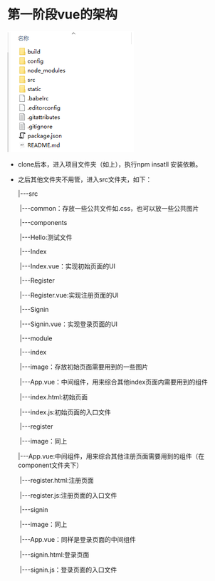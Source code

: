 # 第一阶段vue的架构

![1](assets/1.PNG)

+ clone后本，进入项目文件夹（如上），执行npm insatll 安装依赖。

+ 之后其他文件夹不用管，进入src文件夹，如下：

  |---src

  ​	|---common：存放一些公共文件如.css，也可以放一些公共图片

  ​	|---components

  ​		|---Hello:测试文件

  ​		|---Index

  ​			|---Index.vue：实现初始页面的UI

  ​		|---Register

  ​			|---Register.vue:实现注册页面的UI

  ​		|---Signin

  ​			|---Signin.vue：实现登录页面的UI

  ​	|---module

  ​		|---index

  ​			|---image：存放初始页面需要用到的一些图片

  ​			|---App.vue：中间组件，用来综合其他index页面内需要用到的组件

  ​			|---index.html:初始页面

  ​			|---index.js:初始页面的入口文件

  ​		|---register

  ​			|---image：同上

  ​			|---App.vue:中间组件，用来综合其他注册页面需要用到的组件（在component文件夹下）

  ​			|---register.html:注册页面

  ​			|---register.js:注册页面的入口文件

  ​		|---signin

  ​			|---image：同上

  ​			|---App.vue：同样是登录页面的中间组件

  ​			|---signin.html:登录页面

  ​			|---signin.js：登录页面的入口文件